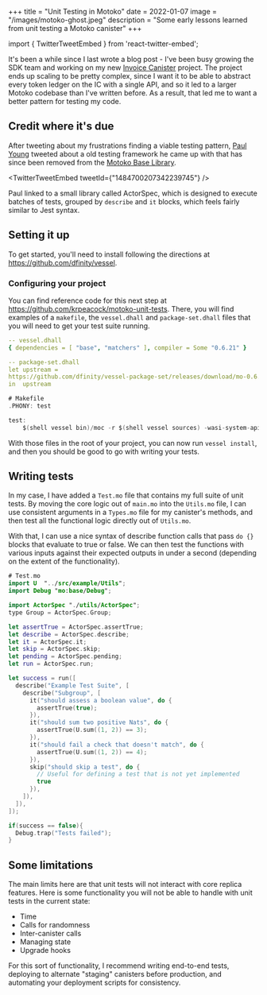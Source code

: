 +++
title = "Unit Testing in Motoko"
date = 2022-01-07
image = "/images/motoko-ghost.jpeg"
description = "Some early lessons learned from unit testing a Motoko canister"
+++

import { TwitterTweetEmbed } from 'react-twitter-embed';

It's been a while since I last wrote a blog post - I've been busy growing the SDK team and working on my new [Invoice Canister](https://forum.dfinity.org/t/payments-invoice-canister-design-review/9843) project. The project ends up scaling to be pretty complex, since I want it to be able to abstract every token ledger on the IC with a single API, and so it led to a larger Motoko codebase than I've written before. As a result, that led me to want a better pattern for testing my code.

## Credit where it's due

After tweeting about my frustrations finding a viable testing pattern, [Paul Young](https://paulyoung.me/) tweeted about a old testing framework he came up with that has since been removed from the [Motoko Base Library](https://github.com/dfinity/motoko-base).

<TwitterTweetEmbed tweetId={"1484700207342239745"} />

Paul linked to a small library called ActorSpec, which is designed to execute batches of tests, grouped by `describe` and `it` blocks, which feels fairly similar to Jest syntax.

## Setting it up

To get started, you'll need to install following the directions at https://github.com/dfinity/vessel.

### Configuring your project

You can find reference code for this next step at https://github.com/krpeacock/motoko-unit-tests. There, you will find examples of a `makefile`, the `vessel.dhall` and `package-set.dhall` files that you will need to get your test suite running.

```yaml
-- vessel.dhall
{ dependencies = [ "base", "matchers" ], compiler = Some "0.6.21" }
```

```yaml
-- package-set.dhall
let upstream =
https://github.com/dfinity/vessel-package-set/releases/download/mo-0.6.20-20220131/package-set.dhall
in  upstream
```

```swift
# Makefile
.PHONY: test

test:
	$(shell vessel bin)/moc -r $(shell vessel sources) -wasi-system-api test/*Test.mo

```

With those files in the root of your project, you can now run `vessel install`, and then you should be good to go with writing your tests.

## Writing tests

In my case, I have added a `Test.mo` file that contains my full suite of unit tests. By moving the core logic out of `main.mo` into the `Utils.mo` file, I can use consistent arguments in a `Types.mo` file for my canister's methods, and then test all the functional logic directly out of `Utils.mo`.

With that, I can use a nice syntax of describe function calls that pass `do {}` blocks that evaluate to true or false. We can then test the functions with various inputs against their expected outputs in under a second (depending on the extent of the functionality).

```swift
# Test.mo
import U  "../src/example/Utils";
import Debug "mo:base/Debug";

import ActorSpec "./utils/ActorSpec";
type Group = ActorSpec.Group;

let assertTrue = ActorSpec.assertTrue;
let describe = ActorSpec.describe;
let it = ActorSpec.it;
let skip = ActorSpec.skip;
let pending = ActorSpec.pending;
let run = ActorSpec.run;

let success = run([
  describe("Example Test Suite", [
    describe("Subgroup", [
      it("should assess a boolean value", do {
        assertTrue(true);
      }),
      it("should sum two positive Nats", do {
        assertTrue(U.sum((1, 2)) == 3);
      }),
      it("should fail a check that doesn't match", do {
        assertTrue(U.sum((1, 2)) == 4);
      }),
      skip("should skip a test", do {
        // Useful for defining a test that is not yet implemented
        true
      }),
    ]),
  ]),
]);

if(success == false){
  Debug.trap("Tests failed");
}


```

## Some limitations

The main limits here are that unit tests will not interact with core replica features. Here is some functionality you will not be able to handle with unit tests in the current state:

- Time
- Calls for randomness
- Inter-canister calls
- Managing state
- Upgrade hooks

For this sort of functionality, I recommend writing end-to-end tests, deploying to alternate "staging" canisters before production, and automating your deployment scripts for consistency.
